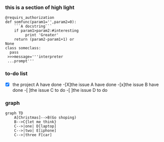 ### this is a section of high light
``` puthon
@requirs_authorization
def somfunc(param1='',param2=0):
    ```A docstring```
	if param1>param2:#interesting
	     print 'Greater'
	return (param2-param1+1) or
None
class someclass:
  pass
 >>>message='''interpreter
 ...prompt'''
 ```
### to-do list
- [x] the project A have done
  -[X]the issue A have done
  -[x]the issue B have done
 -[ ]the issue C to do
 -[ ]the issue D to do 

### graph
```
graph TD
    A[Christmas]-->B(Go shoping)
	B-->C{let me think}
    C-->|one| D[laptop]
	C-->|two| E[iphone]
	C-->|three F[car]
